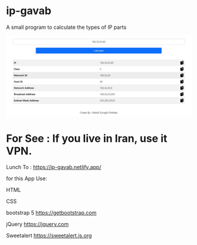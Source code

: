 # ip-gavab
A small program to calculate the types of IP parts

![Drag Racing](https://github.com/mahdi-zoraghi/ip-gavab/blob/main/ip-gavab-screenshot.jpg)

# For See : If you live in Iran, use it VPN.

Lunch To : https://ip-gavab.netlify.app/

for this App Use:

HTML

CSS

bootstrap 5 https://getbootstrap.com

jQuery      https://jquery.com

Sweetalert  https://sweetalert.js.org

